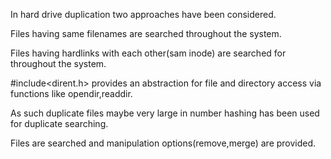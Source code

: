 In hard drive duplication two approaches have been considered.

Files having same filenames are searched throughout the system.

Files having hardlinks with each other(sam inode) are searched for throughout the system.

#include<dirent.h> provides an abstraction for file and directory access via functions like opendir,readdir.

As such duplicate files maybe very large in number hashing has been used for duplicate searching.

Files are searched and manipulation options(remove,merge) are provided.
